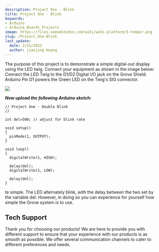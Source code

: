```yaml
---
description: Project One - Blink
title: Project One - Blink 
keywords:
- Arduino
- Arduino_Boards_Projects
image: https://files.seeedstudio.com/wiki/wiki-platform/S-tempor.png
slug: /Project_One-Blink
last_update:
  date: 2/15/2023
  author: jianjing Huang
---
```

<!-- ---
name: Project One - Blink
category: Tutorial
oldwikiname:  Project One - Blink
prodimagename:
surveyurl: https://www.research.net/r/Project_One-Blink
--- -->

The purpose of this project is to demonstrate a simple digital-out display using the LED twig. Connect your equipment as shown in the image below:
Connect the LED Twig to the D1/D2 Digital I/O jack on the Grove Shield.
Arduino Pin D1 powers the Green LED on the Twig's SIG connector.

![](https://files.seeedstudio.com/wiki/Project_One-Blink/img/Blinkv1.0.jpg)

_**Now upload the following Arduino sketch:**_

```
// Project One - Double Blink
//

int del=500; // adjust for blink rate

void setup()
{
  pinMode(1, OUTPUT);
}

void loop()
{
  digitalWrite(1, HIGH);

  delay(del);
  digitalWrite(1, LOW);

  delay(del);
}
```

te simple. The LED alternately blink, with the delay between the two set by the variable del. However, in doing so you can experience for yourself how simple the Grove system is to use.

## Tech Support

Thank you for choosing our products! We are here to provide you with different support to ensure that your experience with our products is as smooth as possible. We offer several communication channels to cater to different preferences and needs.

<div class="button_tech_support_container">
<a href="https://forum.seeedstudio.com/" class="button_forum"></a> 
<a href="https://www.seeedstudio.com/contacts" class="button_email"></a>
</div>

<div class="button_tech_support_container">
<a href="https://discord.gg/eWkprNDMU7" class="button_discord"></a> 
<a href="https://github.com/Seeed-Studio/wiki-documents/discussions/69" class="button_discussion"></a>
</div>
